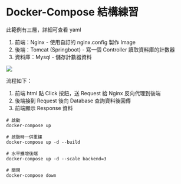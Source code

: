 # Docker-Compose 結構練習

此範例有三層，詳細可查看 yaml 
1. 前端：Nginx - 使用自訂的 nginx.config 製作 Image
2. 後端：Tomcat (Springboot) - 寫一個 Controller 讀取資料庫的計數器
3. 資料庫：Mysql - 儲存計數器資料

![](https://i.imgur.com/C50yL5r.png)

流程如下：
1. 前端 html 點 Click 按鈕，送 Request 給 Nginx 反向代理到後端
2. 後端接到 Request 後向 Database 查詢資料後回傳
3. 前端顯示 Response 資料

```shell
# 啟動
docker-compose up
```
```shell
# 啟動時一併重建
docker-compose up -d --build
```
```shell
# 水平擴增後端
docker-compose up -d --scale backend=3
```
```shell
# 關閉
docker-compose down
```